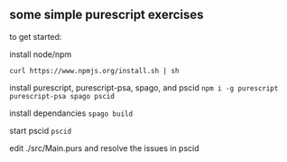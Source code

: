 ## some simple purescript exercises


to get started:

install node/npm

`curl https://www.npmjs.org/install.sh | sh`

install purescript, purescript-psa, spago, and pscid
`npm i -g purescript purescript-psa spago pscid`

install dependancies
`spago build`

start pscid
`pscid`

edit ./src/Main.purs and resolve the issues in pscid
